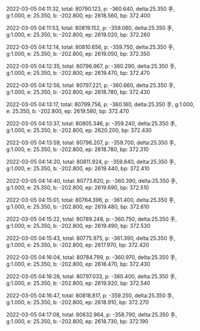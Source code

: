 2022-03-05 04:11:32, total: 80790.123, p: -360.640, delta:25.350 手, g:1.000, e: 25.350, b: -202.800, ep: 2618.560, bp: 372.400

2022-03-05 04:11:53, total: 80819.152, p: -359.060, delta:25.350 手, g:1.000, e: 25.350, b: -202.800, ep: 2619.020, bp: 372.260

2022-03-05 04:12:14, total: 80810.656, p: -359.750, delta:25.350 手, g:1.000, e: 25.350, b: -202.800, ep: 2619.050, bp: 372.350

2022-03-05 04:12:35, total: 80796.967, p: -360.290, delta:25.350 手, g:1.000, e: 25.350, b: -202.800, ep: 2619.470, bp: 372.470

2022-03-05 04:12:56, total: 80797.221, p: -360.660, delta:25.350 手, g:1.000, e: 25.350, b: -202.800, ep: 2618.780, bp: 372.430

2022-03-05 04:13:17, total: 80799.756, p: -360.180, delta:25.350 手, g:1.000, e: 25.350, b: -202.800, ep: 2619.580, bp: 372.470

2022-03-05 04:13:37, total: 80805.346, p: -359.240, delta:25.350 手, g:1.000, e: 25.350, b: -202.800, ep: 2620.200, bp: 372.430

2022-03-05 04:13:59, total: 80796.207, p: -359.700, delta:25.350 手, g:1.000, e: 25.350, b: -202.800, ep: 2618.780, bp: 372.310

2022-03-05 04:14:20, total: 80811.924, p: -359.840, delta:25.350 手, g:1.000, e: 25.350, b: -202.800, ep: 2619.440, bp: 372.410

2022-03-05 04:14:40, total: 80773.620, p: -360.390, delta:25.350 手, g:1.000, e: 25.350, b: -202.800, ep: 2619.690, bp: 372.510

2022-03-05 04:15:01, total: 80764.396, p: -361.400, delta:25.350 手, g:1.000, e: 25.350, b: -202.800, ep: 2619.480, bp: 372.610

2022-03-05 04:15:22, total: 80789.248, p: -360.750, delta:25.350 手, g:1.000, e: 25.350, b: -202.800, ep: 2619.490, bp: 372.530

2022-03-05 04:15:43, total: 80775.975, p: -361.390, delta:25.350 手, g:1.000, e: 25.350, b: -202.800, ep: 2617.970, bp: 372.420

2022-03-05 04:16:04, total: 80784.799, p: -360.970, delta:25.350 手, g:1.000, e: 25.350, b: -202.800, ep: 2618.470, bp: 372.430

2022-03-05 04:16:26, total: 80797.033, p: -360.400, delta:25.350 手, g:1.000, e: 25.350, b: -202.800, ep: 2619.920, bp: 372.540

2022-03-05 04:16:47, total: 80818.817, p: -359.250, delta:25.350 手, g:1.000, e: 25.350, b: -202.800, ep: 2618.910, bp: 372.270

2022-03-05 04:17:08, total: 80832.964, p: -358.790, delta:25.350 手, g:1.000, e: 25.350, b: -202.800, ep: 2618.730, bp: 372.190